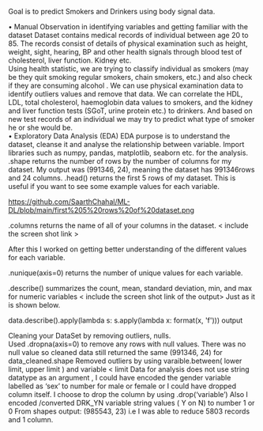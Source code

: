 
Goal is to predict Smokers and Drinkers using body signal data. 

•	Manual Observation in identifying variables and  getting familiar with the dataset 
Dataset contains medical records of individual between age 20 to 85. The records consist of details of physical examination such as height, weight, sight, hearing, BP and other health signals through blood test of cholesterol, liver function. Kidney etc.   
Using health statistic, we are trying to classify individual as smokers (may be they quit smoking regular smokers, chain smokers, etc.) and also check if they are consuming alcohol . 
We can use physical examination data to identify outliers values and remove that data. 
We can correlate the HDL, LDL, total cholesterol, haemoglobin data values to smokers, and the kidney and liver function tests (SGoT, urine protein etc.) to drinkers.
And based on new test records of an individual we may try to predict what type of smoker he or she would be.  
•	Exploratory Data Analysis (EDA) 
EDA purpose is to understand the dataset, cleanse it and analyse the relationship between variable. 
Import libraries such as numpy, pandas, matplotlib, seaborn etc.  for the analysis. 
.shape returns the number of rows by the number of columns for my dataset. My output was (991346, 24), meaning the dataset has 991346rows and 24 columns. 
.head() returns the first 5 rows of my dataset. This is useful if you want to see some example values for each variable. 

https://github.com/SaarthChahal/ML-DL/blob/main/first%205%20rows%20of%20dataset.png

.columns returns the name of all of your columns in the dataset. 
< include the screen shot link > 

After this I worked on getting better understanding of the different values for each variable. 

.nunique(axis=0) returns the number of unique values for each variable.

.describe() summarizes the count, mean, standard deviation, min, and max for numeric variables
< include the screen shot link of the output> Just as it is shown below. 
 
data.describe().apply(lambda s: s.apply(lambda x: format(x, 'f'))) output 



Cleaning your DataSet by removing outliers, nulls.  
Used .dropna(axis=0) to remove any rows with null values. There was no null value so cleaned data still returned the same (991346, 24) for data_cleaned.shape 
Removed outliers by using varaible.between( lower limit, upper limit ) and variable < limit 
Data for analysis does not use string datatype as an argument , I could have encoded the gender variable labelled as ‘sex’ to number for male or female or I could have dropped column itself. I choose to drop the column by using .drop(‘variable’) 
Also I encoded /converted DRK_YN variable string values ( Y on N) to number 1 or 0 
From shapes output: (985543, 23) i.e I was able to reduce 5803 records and 1 column. 






